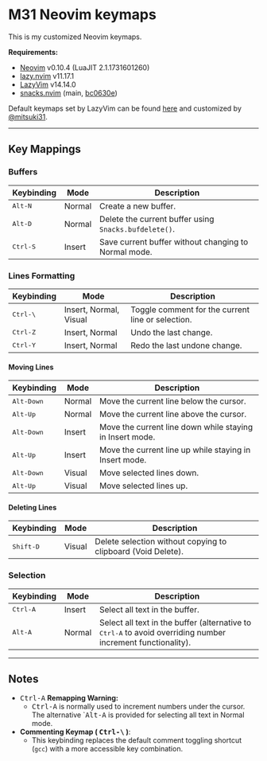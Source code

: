 # M31 Neovim keymaps

This is my customized Neovim keymaps.

**Requirements:**
- [Neovim](https://neovim.io) v0.10.4 (LuaJIT 2.1.1731601260)
- [lazy.nvim](https://github.com/folke/lazy.nvim) v11.17.1
- [LazyVim](https://github.com/LazyVim/LazyVim) v14.14.0
- [snacks.nvim](https://github.com/folke/snacks.nvim) (main, [bc0630e](https://github.com/folke/snacks.nvim/commit/bc0630e))

Default keymaps set by LazyVim can be found [here](https://github.com/LazyVim/LazyVim/blob/main/lua/lazyvim/config/keymaps.lua) and customized by [@mitsuki31](https://github.com/mitsuki31).

---

## Key Mappings

### Buffers
| Keybinding | Mode | Description |
| ---------- | ---- | ----------- |
| <kbd>Alt-N</kbd> | Normal | Create a new buffer. |
| <kbd>Alt-D</kbd> | Normal | Delete the current buffer using `Snacks.bufdelete()`. |
| <kbd>Ctrl-S</kbd> | Insert | Save current buffer without changing to Normal mode. |

### Lines Formatting
| Keybinding | Mode | Description |
| ---------- | ---- | ----------- |
| <kbd>Ctrl-\\</kbd> | Insert, Normal, Visual | Toggle comment for the current line or selection. |
| <kbd>Ctrl-Z</kbd> | Insert, Normal | Undo the last change. |
| <kbd>Ctrl-Y</kbd> | Insert, Normal | Redo the last undone change. |

#### Moving Lines
| Keybinding | Mode | Description |
| ---------- | ---- | ----------- |
| <kbd>Alt-Down</kbd> | Normal | Move the current line below the cursor. |
| <kbd>Alt-Up</kbd> | Normal | Move the current line above the cursor. |
| <kbd>Alt-Down</kbd> | Insert | Move the current line down while staying in Insert mode. |
| <kbd>Alt-Up</kbd> | Insert | Move the current line up while staying in Insert mode. |
| <kbd>Alt-Down</kbd> | Visual | Move selected lines down. |
| <kbd>Alt-Up</kbd> | Visual | Move selected lines up. |

#### Deleting Lines
| Keybinding | Mode | Description |
| ---------- | ---- | ----------- |
| <kbd>Shift-D</kbd> | Visual | Delete selection without copying to clipboard (Void Delete). |

### Selection
| Keybinding | Mode | Description |
| ---------- | ---- | ----------- |
| <kbd>Ctrl-A</kbd> | Insert | Select all text in the buffer. |
| <kbd>Alt-A</kbd> | Normal | Select all text in the buffer (alternative to <kbd>Ctrl-A</kbd> to avoid overriding number increment functionality). |

---

## Notes
- <kbd>Ctrl-A</kbd> **Remapping Warning:**
  - <kbd>Ctrl-A</kbd> is normally used to increment numbers under the cursor. The alternative `<kbd>Alt-A</kbd> is provided for selecting all text in Normal mode.
- **Commenting Keymap ( <kbd>Ctrl-\\</kbd> )**:
  - This keybinding replaces the default comment toggling shortcut (`gcc`) with a more accessible key combination.

